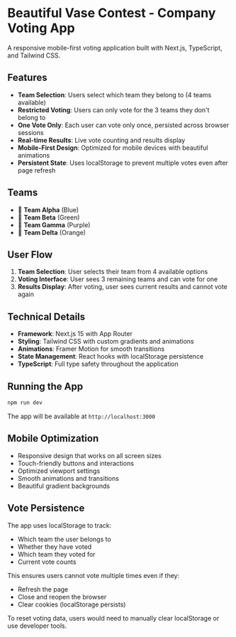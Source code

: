# Beautiful Vase Contest - Company Voting App

A responsive mobile-first voting application built with Next.js, TypeScript, and Tailwind CSS.

## Features

- **Team Selection**: Users select which team they belong to (4 teams available)
- **Restricted Voting**: Users can only vote for the 3 teams they don't belong to
- **One Vote Only**: Each user can vote only once, persisted across browser sessions
- **Real-time Results**: Live vote counting and results display
- **Mobile-First Design**: Optimized for mobile devices with beautiful animations
- **Persistent State**: Uses localStorage to prevent multiple votes even after page refresh

## Teams

- 🌸 **Team Alpha** (Blue)
- 🌺 **Team Beta** (Green) 
- 🌻 **Team Gamma** (Purple)
- 🌷 **Team Delta** (Orange)

## User Flow

1. **Team Selection**: User selects their team from 4 available options
2. **Voting Interface**: User sees 3 remaining teams and can vote for one
3. **Results Display**: After voting, user sees current results and cannot vote again

## Technical Details

- **Framework**: Next.js 15 with App Router
- **Styling**: Tailwind CSS with custom gradients and animations
- **Animations**: Framer Motion for smooth transitions
- **State Management**: React hooks with localStorage persistence
- **TypeScript**: Full type safety throughout the application

## Running the App

```bash
npm run dev
```

The app will be available at `http://localhost:3000`

## Mobile Optimization

- Responsive design that works on all screen sizes
- Touch-friendly buttons and interactions
- Optimized viewport settings
- Smooth animations and transitions
- Beautiful gradient backgrounds

## Vote Persistence

The app uses localStorage to track:
- Which team the user belongs to
- Whether they have voted
- Which team they voted for
- Current vote counts

This ensures users cannot vote multiple times even if they:
- Refresh the page
- Close and reopen the browser
- Clear cookies (localStorage persists)

To reset voting data, users would need to manually clear localStorage or use developer tools.
